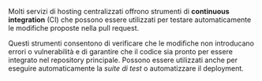 Molti servizi di hosting centralizzati offrono strumenti di **continuous integration** (CI) che possono essere utilizzati per testare automaticamente le modifiche proposte nella pull request.

Questi strumenti consentono di verificare che le modifiche non introducano errori o vulnerabilità e di garantire che il codice sia pronto per essere integrato nel repository principale. 
Possono essere utilizzati anche per eseguire automaticamente la _suite di test_ o automatizzare il deployment.
